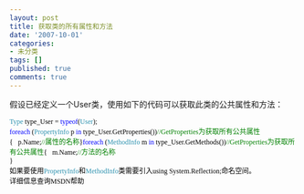 ```yaml
---
layout: post
title: 获取类的所有属性和方法
date: '2007-10-01'
categories:
- 未分类
tags: []
published: true
comments: true
---
```

<p><p>
假设已经定义一个User类，使用如下的代码可以获取此类的公共属性和方法： 
</p>
<span style="font-size: 9pt; font-family: 新宋体"><span style="color: #2b91af"><span style="font-size: 9pt; font-family: 新宋体"><span style="color: #2b91af">Type</span><font color="#000000"> type_User = </font><span style="color: blue">typeof</span><font color="#000000">(</font><span style="color: #2b91af">User</span><font color="#000000">);</font></span><span style="font-size: 9pt; font-family: 新宋体"><span style="color: blue"> 
<p style="margin: 0cm 0cm 0pt" class="MsoNormal">
<span style="font-size: 9pt; color: blue; font-family: 新宋体">foreach</span><span style="font-size: 9pt; font-family: 新宋体"><font color="#000000"> (</font><span style="color: #2b91af">PropertyInfo</span><font color="#000000"> p </font><span style="color: blue">in</span><font color="#000000"> type_User.GetProperties())</font><span style="color: green">//GetProperties</span></span><span style="font-size: 9pt; color: green; font-family: 新宋体">为获取所有公共属性</span> 
</p>
</span></span><span style="font-size: 9pt; font-family: 新宋体"><font color="#000000">{</font></span><span style="font-size: 9pt; font-family: 新宋体"><font color="#000000"><span><span style="font-size: 9pt; font-family: 新宋体"><span>&nbsp;&nbsp;&nbsp;</span>p.Name;<span style="color: green">//</span></span><span style="font-size: 9pt; color: green; font-family: 新宋体">属性的名称<span></span></span><span style="font-size: 9pt; font-family: 新宋体">}</span><span style="font-size: 9pt; font-family: 新宋体"><span style="color: blue">foreach</span> (<span style="color: #2b91af">MethodInfo</span> m <span style="color: blue">in</span> type_User.GetMethods())<span style="color: green">//GetProperties</span></span><span style="font-size: 9pt; color: green; font-family: 新宋体">为获取所有公共属性<span></span></span><span style="font-size: 9pt; font-family: 新宋体">{</span><span style="font-size: 9pt; font-family: 新宋体"><span>&nbsp;&nbsp;&nbsp;</span>m.Name;<span style="color: green">//</span></span><span style="font-size: 9pt; color: green; font-family: 新宋体">方法的名称<span></span></span> 
<p style="margin: 0cm 0cm 0pt" class="MsoNormal">
<span style="font-size: 9pt; font-family: 新宋体">}</span> 
</p>
</span></font></span>
<p style="margin: 0cm 0cm 0pt" class="MsoNormal">
<span style="font-size: 9pt; font-family: 新宋体"><font color="#000000">如果要使用<span style="color: #2b91af">PropertyInfo<font color="#000000">和<span style="color: #2b91af">MethodInfo</span>类需要引入using System.Reflection;命名空间。<br />
详细信息查询MSDN帮助</font></span></font></span> 
</p>
</span></span>
<p>
&nbsp;
</p>
</p>
